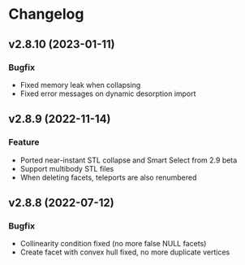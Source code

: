 # Changelog

## v2.8.10 (2023-01-11)

### Bugfix

- Fixed memory leak when collapsing
- Fixed error messages on dynamic desorption import

## v2.8.9 (2022-11-14)

### Feature

- Ported near-instant STL collapse and Smart Select from 2.9 beta
- Support multibody STL files
- When deleting facets, teleports are also renumbered

## v2.8.8 (2022-07-12)

### Bugfix
- Collinearity condition fixed (no more false NULL facets)
- Create facet with convex hull fixed, no more duplicate vertices